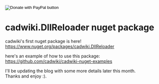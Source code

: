 ﻿<form action="https://www.paypal.com/donate" method="post" target="_top">
<input type="hidden" name="hosted_button_id" value="7BJXWXE8MPAPE" />
<input type="image" src="https://www.paypalobjects.com/en_US/i/btn/btn_donate_LG.gif" border="0" name="submit" title="PayPal - The safer, easier way to pay online!" alt="Donate with PayPal button" />
<img alt="" border="0" src="https://www.paypal.com/en_US/i/scr/pixel.gif" width="1" height="1" />
</form>

# cadwiki.DllReloader nuget package

cadwiki's first nuget package is here!  
https://www.nuget.org/packages/cadwiki.DllReloader  

here's an example of how to use this package:  
https://github.com/cadwiki/cadwiki-nuget-examples

I'll be updating the blog with some more details later this month.  
Thanks and enjoy :).  